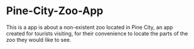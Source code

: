 # Pine-City-Zoo-App
This is a app is about a non-existent zoo located in Pine City, an app created for tourists visiting, for their convenience to locate the parts of the zoo they would like to see.
